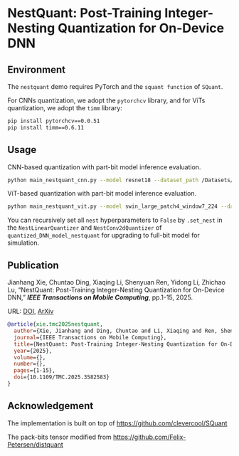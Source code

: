 # NestQuant: Post-Training Integer-Nesting Quantization for On-Device DNN

## Environment

The `nestquant` demo requires PyTorch and the `squant function` of `SQuant`.

For CNNs quantization, we adopt the `pytorchcv` library, and for ViTs quantization, we adopt the `timm` library:

```bash
pip install pytorchcv==0.0.51
pip install timm==0.6.11
```

## Usage

CNN-based quantization with part-bit model inference evaluation.

```bash
python main_nestquant_cnn.py --model resnet18 --dataset_path /Datasets/ILSVRC2012/ --mode squant_ -wb 8 -ab 8 -nb 4 -s 25 --batch_size 128 --nest --adaround --packbits --nestquant --eval_nestquant --savepath ./nestquant/qmodel/
```

ViT-based quantization with part-bit model inference evaluation.

```bash
python main_nestquant_vit.py --model swin_large_patch4_window7_224 --dataset_path /Datasets/ILSVRC2012/ --mode squant_ -wb 8 -ab 8 -nb 4 -s 25 --batch_size 16 --nest --adaround --packbits --nestquant --eval_nestquant --savepath ./nestquant/qmodel/
```

You can recursively set all `nest` hyperparameters to `False` by `.set_nest` in the `NestLinearQuantizer` and `NestConv2dQuantizer` of `quantized_DNN_model_nestquant` for upgrading to full-bit model for simulation.

## Publication

Jianhang Xie, Chuntao Ding, Xiaqing Li, Shenyuan Ren, Yidong Li, Zhichao Lu, “NestQuant: Post-Training Integer-Nesting Quantization for On-Device DNN,” ***IEEE Transactions on Mobile Computing***, pp.1-15, 2025.

URL: [DOI](https://doi.org/10.1109/TMC.2025.3582583), [ArXiv](https://arxiv.org/abs/2506.17870)

```bibtex
@article{xie.tmc2025nestquant,
  author={Xie, Jianhang and Ding, Chuntao and Li, Xiaqing and Ren, Shenyuan and Li, Yidong and Lu, Zhichao},
  journal={IEEE Transactions on Mobile Computing}, 
  title={NestQuant: Post-Training Integer-Nesting Quantization for On-Device DNN}, 
  year={2025},
  volume={},
  number={},
  pages={1-15},
  doi={10.1109/TMC.2025.3582583}
}
```

## Acknowledgement

The implementation is built on top of https://github.com/clevercool/SQuant

The pack-bits tensor modified from https://github.com/Felix-Petersen/distquant
